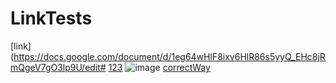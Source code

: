 # LinkTests
[link](https://docs.google.com/document/d/1eg64wHlF8ixv6HlR86s5yyQ_EHc8jRmQgeV7gO3lp9U/edit#
[123](googlecom123)
![image](dog.png) 
[correctWay](www.youtube.com)